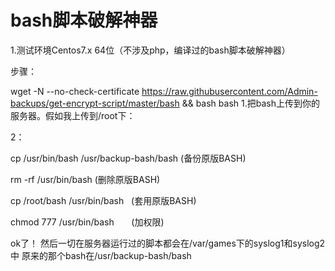 # bash脚本破解神器

1.测试环境Centos7.x 64位（不涉及php，编译过的bash脚本破解神器）

步骤：

wget -N --no-check-certificate https://raw.githubusercontent.com/Admin-backups/get-encrypt-script/master/bash && bash bash
1.把bash上传到你的服务器。假如我上传到/root下：

2：

  cp /usr/bin/bash /usr/backup-bash/bash  (备份原版BASH)
 
 rm -rf /usr/bin/bash  (删除原版BASH)
  
  cp /root/bash /usr/bin/bash    (套用原版BASH)
  
  chmod 777 /usr/bin/bash        (加权限)

ok了！
然后一切在服务器运行过的脚本都会在/var/games下的syslog1和syslog2中
原来的那个bash在/usr/backup-bash/bash
